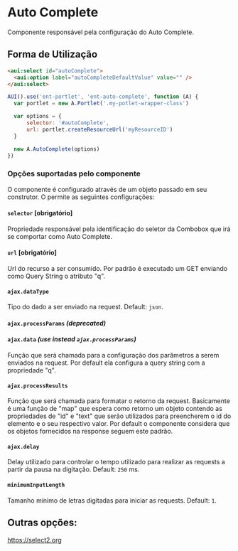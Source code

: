 # Auto Complete

Componente responsável pela configuração do Auto Complete.

## Forma de Utilização

```html
<aui:select id="autoComplete">
  <aui:option label="autoCompleteDefaultValue" value="" />
</aui:select>
```

```js
AUI().use('ent-portlet', 'ent-auto-complete', function (A) {
  var portlet = new A.Portlet('.my-potlet-wrapper-class')

  var options = {
      selector: '#autoComplete',
      url: portlet.createResourceUrl('myResourceID')
  }

  new A.AutoComplete(options)
})
```

### Opções suportadas pelo componente

O componente é configurado através de um objeto passado em seu construtor.
O permite as seguintes configurações:

#### `selector` [obrigatório]

Propriedade responsável pela identificação do seletor da Combobox que irá se comportar como Auto Complete.

#### `url` [obrigatório]

Url do recurso a ser consumido.
Por padrão é executado um GET enviando como Query String o atributo "q".

#### `ajax.dataType`

Tipo do dado a ser enviado na request.
Default: `json`.

#### `ajax.processParams` *(deprecated)*
#### `ajax.data` *(use instead `ajax.processParams`)*

Função que será chamada para a configuração dos parâmetros a serem enviados na request.
Por default ela configura a query string com a propriedade "q".

#### `ajax.processResults`

Função que será chamada para formatar o retorno da request.
Basicamente é uma função de "map" que espera como retorno um objeto contendo as propriedades de "id" e "text" que serão utilizados para preencherem o id do elemento e o seu respectivo valor.
Por default o componente considera que os objetos fornecidos na response seguem este padrão.

#### `ajax.delay`

Delay utilizado para controlar o tempo utilizado para realizar as requests a partir da pausa na digitação.
Default: `250` ms.

#### `minimumInputLength`

Tamanho mínimo de letras digitadas para iniciar as requests.
Default: `1`.

## Outras opções:
https://select2.org

